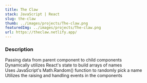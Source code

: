```yaml
---
title: The Claw
stack: JavaScript | React
slug: the-claw
thumb: ../images/projects/The-claw.png
featuredImg: ../images/projects/The-claw.png
url: https://theclaw.netlify.app/
---
```


### Description

Passing data from parent component to child components  
Dynamically utilizes React's state to build arrays of names  
Uses JavaScript's Math.Random() function to randomly pick a name  
Utilizes the raising and handling events in the components
